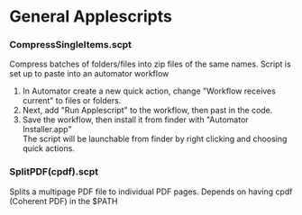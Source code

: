 # General Applescripts

### CompressSingleItems.scpt
Compress batches of folders/files into zip files of the same names.
Script is set up to paste into an automator workflow
1. In Automator create a new quick action, change "Workflow receives current" to files or folders.
2. Next, add "Run Applescript" to the workflow, then past in the code.
3. Save the workflow, then install it from finder with "Automator Installer.app"\
The script will be launchable from finder by right clicking and choosing quick actions.

### SplitPDF(cpdf).scpt
Splits a multipage PDF file to individual PDF pages.
Depends on having cpdf (Coherent PDF) in the $PATH

